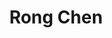 ---
layout: profile
title: Rong Chen
description: 
img: assets/img/rong_chen.jpg
redirect:
year: 2020
category: Master's Students
email: chrisr@sjtu.edu.cn
---